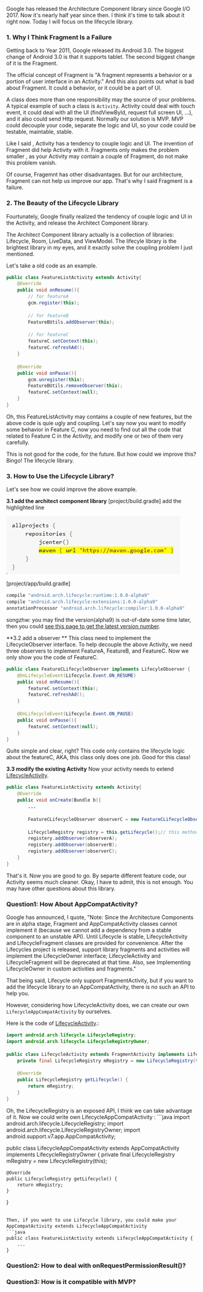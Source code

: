 Google has released the Architecture Component library since Google I/O 2017. Now it's nearly half year since then. I think it's time to talk about it right now. Today I will focus on the lifecycle library.

### 1. Why I Think Fragment Is a Failure
Getting back to Year 2011, Google released its Android 3.0. The biggest change of Android 3.0 is that it supports tablet. The second biggest change of it is the Fragment.

The official concept of Fragment is "A fragment represents a behavior or a portion of user interface in an Activity." And this also points out what is bad about Fragment. It could a behavior, or it could be a part of UI. 

A class does more than one responsibility may the source of your problems.  A typical example of such a class is `Activity`. Activity could deal with touch event, it could deal with all the UI (findViewById, request full screen UI, ...), and it also could send Http request.  Normally our solution is MVP. MVP could decouple your code, separate the logic and UI, so your code could be testable, maintable, stable. 

Like I said , Activity has a tendency to couple logic and UI. The invention of Fragment did help Activity with it. Fragments only makes the problem smaller , as your Activity may contain a couple of Fragment, do not make this problem vanish. 

Of course, Fragemnt has other disadvantages. But for our architecture, Fragment can not help us improve our app. That's why I said Fragment is a failure.

### 2. The Beauty of the Lifecycle Library
Fourtunately, Google finally realized the tendency of couple logic and UI in the Activity, and release the Architect Component library. 

The Architect Component library actually is a collection of libraries: Lifecycle, Room, LiveData, and ViewModel. The lifecyle library is the brightest library in my eyes, and it exactly solve the coupling problem I just mentioned. 

Let's take a old code as an example. 
```java
public class FeatureListActivity extends Activity{
    @Override
    public void onResume(){
        // for featureA
        gcm.register(this);
        
        // for featureB
        FeatureBUtils.addObserver(this);
        
        // for featureC
        featureC.setContext(this);
        featureC.refreshAd();        
    }
    
    @Override
    public void onPause(){
        gcm.unregister(this);
        FeatureBUtils.removeObserver(this);
        featureC.setContext(null);
    }
}
```

Oh, this FeatureListActivity may contains a couple of new features, but the above code is quie ugly and coupling. Let's say now you want to modify some behavior in Feature C, now you need to find out all the code that related to Feature C in the Activity, and modify one or two of them very carefully.  

This is not good for the code, for the future. But how could we improve this?
Bingo! The lifecycle library. 


### 3. How to Use the Lifecycle Library?
Let's see how we could improve the above example.

**3.1 add the architect component library**
[project/build.gradle]
add the highlighted line

![](./_image/2017-09-06-20-02-08.jpg)

[project/app/build.gradle]
```java
compile "android.arch.lifecycle:runtime:1.0.0-alpha9"
compile "android.arch.lifecycle:extensions:1.0.0-alpha9"
annotationProcessor "android.arch.lifecycle:compiler:1.0.0-alpha9"
```

songzhw: you may find the version(alpha9) is out-of-date some time later, then you could [see this page to get the latest version number](https://developer.android.com/topic/libraries/architecture/adding-components.html).

**3.2 add a observer **
This class need to implement the LifecycleObserver interface. 
To help decouple the above Activity, we need three observers to implement FeatureA, FeatureB, and FeatureC.  Now we only show you the code of FeatureC.
```java
public class FeatureCLifecycleObserver implements LifecyleObserver {
    @OnLifecycleEvent(Lifecycle.Event.ON_RESUME)
    public void onResume(){
        featureC.setContext(this);
        featureC.refreshAd();     
    }

    @OnLifecycleEvent(Lifecycle.Event.ON_PAUSE)
    public void onPause(){
        featureC.setContext(null);    
    }
}
```
Quite simple and clear, right? This code only contains the lifecycle logic about the featureC, AKA, this class only does one job. Good for this class!

**3.3 modify the existing Activity**
Now your activity needs to extend [LifecycleActivity](https://developer.android.com/reference/android/arch/lifecycle/LifecycleActivity.html).

```java
public class FeatureListActivity extends Activity{
    @Override
    public void onCreate(Bundle b){
        ...
        
        FeatureCLifecycleObserver observerC = new FeatureCLifecycleObserver();
        
        LifecycleRegistry registry = this.getLifecycle();// this method is coming from LifecycleActivity
        registery.addObserver(observerA);
        registery.addObserver(observerB);
        registery.addObserver(observerC);
    }
}
```
That's it. Now you are good to go. By separte different feature code, our Activity seems much cleaner. Okay, I have to admit, this is not enough. You may have other questions about this library. 

### Question1: How About AppCompatActivity?
Google has announced, I quote, "Note: Since the Architecture Components are in alpha stage, Fragment and AppCompatActivity classes cannot implement it (because we cannot add a dependency from a stable component to an unstable API). Until Lifecycle is stable, LifecycleActivity and LifecycleFragment classes are provided for convenience. After the Lifecycles project is released, support library fragments and activities will implement the LifecycleOwner interface; LifecycleActivity and LifecycleFragment will be deprecated at that time. Also, see Implementing LifecycleOwner in custom activities and fragments."

That being said, Lifecycle only support FragmentActivity, but if you want to add the lifecycle library to an AppCompatActivity, there is no such an API to help you.

However, considering how LifecycleActivity does, we can create our own `LifecycleAppCompatActivity` by ourselves.

Here is the code of  [LifecycleActivity](https://developer.android.com/reference/android/arch/lifecycle/LifecycleActivity.html).:
``` java
import android.arch.lifecycle.LifecycleRegistry;
import android.arch.lifecycle.LifecycleRegistryOwner;

public class LifecycleActivity extends FragmentActivity implements LifecycleRegistryOwner {
    private final LifecycleRegistry mRegistry = new LifecycleRegistry(this);

    @Override
    public LifecycleRegistry getLifecycle() {
        return mRegistry;
    }
}
```

</p>
Oh, the LifecycleRegistry is an exposed API, I think we can take advantage of it. Now we could write own LifecycleAppCompatActivity :
```java
import android.arch.lifecycle.LifecycleRegistry;
import android.arch.lifecycle.LifecycleRegistryOwner;
import android.support.v7.app.AppCompatActivity;

public class LifecycleAppCompatActivity extends AppCompatActivity implements LifecycleRegistryOwner {
    private final LifecycleRegistry mRegistry = new LifecycleRegistry(this);

    @Override
    public LifecycleRegistry getLifecycle() {
        return mRegistry;
    }
}
```

Then, if you want to use Lifecycle library, you could make your AppCompatActivity extends LifecycleAppCompatActivity
```java
public class FeatureListActivity extends LifecycleAppCompatActivity {
    ...
}
```


### Question2: How to deal with onRequestPermissionResult()?


### Question3: How is it compatible with MVP?



